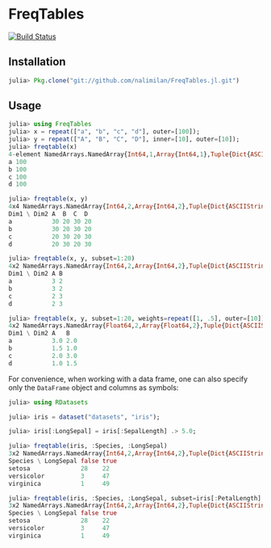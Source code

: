 # FreqTables

[![Build Status](https://travis-ci.org/nalimilan/FreqTables.jl.svg?branch=master)](https://travis-ci.org/nalimilan/FreqTables.jl)

Installation
------------

```julia
julia> Pkg.clone("git://github.com/nalimilan/FreqTables.jl.git")
```

Usage
-----

```julia
julia> using FreqTables
julia> x = repeat(["a", "b", "c", "d"], outer=[100]);
julia> y = repeat(["A", "B", "C", "D"], inner=[10], outer=[10]);
julia> freqtable(x)
4-element NamedArrays.NamedArray{Int64,1,Array{Int64,1},Tuple{Dict{ASCIIString,Int64}}}
a 100
b 100
c 100
d 100

julia> freqtable(x, y)
4x4 NamedArrays.NamedArray{Int64,2,Array{Int64,2},Tuple{Dict{ASCIIString,Int64},Dict{ASCIIString,Int64}}}
Dim1 \ Dim2 A  B  C  D 
a           30 20 30 20
b           30 20 30 20
c           20 30 20 30
d           20 30 20 30

julia> freqtable(x, y, subset=1:20)
4x2 NamedArrays.NamedArray{Int64,2,Array{Int64,2},Tuple{Dict{ASCIIString,Int64},Dict{ASCIIString,Int64}}}
Dim1 \ Dim2 A B
a           3 2
b           3 2
c           2 3
d           2 3

julia> freqtable(x, y, subset=1:20, weights=repeat([1, .5], outer=[10]))
4x2 NamedArrays.NamedArray{Float64,2,Array{Float64,2},Tuple{Dict{ASCIIString,Int64},Dict{ASCIIString,Int64}}}
Dim1 \ Dim2 A   B  
a           3.0 2.0
b           1.5 1.0
c           2.0 3.0
d           1.0 1.5
```

For convenience, when working with a data frame, one can also specify only the `DataFrame` object and columns as symbols:
```julia
julia> using RDatasets

julia> iris = dataset("datasets", "iris");

julia> iris[:LongSepal] = iris[:SepalLength] .> 5.0;

julia> freqtable(iris, :Species, :LongSepal)
3x2 NamedArrays.NamedArray{Int64,2,Array{Int64,2},Tuple{Dict{ASCIIString,Int64},Dict{Bool,Int64}}}
Species \ LongSepal false true 
setosa              28    22   
versicolor          3     47   
virginica           1     49   

julia> freqtable(iris, :Species, :LongSepal, subset=iris[:PetalLength] .< 10.0)
3x2 NamedArrays.NamedArray{Int64,2,Array{Int64,2},Tuple{Dict{ASCIIString,Int64},Dict{Bool,Int64}}}
Species \ LongSepal false true 
setosa              28    22   
versicolor          3     47   
virginica           1     49   
```
